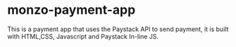 # monzo-payment-app
This is a payment app that uses the Paystack API to send payment, it is built with HTML,CSS, Javascript and Paystack In-line JS.
